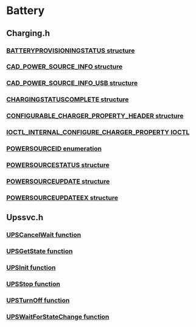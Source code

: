 # Battery
## Charging.h
### [BATTERYPROVISIONINGSTATUS structure](content\charging\ns-charging--batteryprovisioningstatus.md)
### [CAD_POWER_SOURCE_INFO structure](content\charging\ns-charging--cad-power-source-info.md)
### [CAD_POWER_SOURCE_INFO_USB structure](content\charging\ns-charging--cad-power-source-info-usb.md)
### [CHARGINGSTATUSCOMPLETE structure](content\charging\ns-charging--chargingstatuscomplete.md)
### [CONFIGURABLE_CHARGER_PROPERTY_HEADER structure](content\charging\ns-charging--configurable-charger-property-header.md)
### [IOCTL_INTERNAL_CONFIGURE_CHARGER_PROPERTY IOCTL](content\charging\ni-charging-ioctl-internal-configure-charger-property.md)
### [POWERSOURCEID enumeration](content\charging\ne-charging--powersourceid.md)
### [POWERSOURCESTATUS structure](content\charging\ns-charging--powersourcestatus.md)
### [POWERSOURCEUPDATE structure](content\charging\ns-charging--powersourceupdate.md)
### [POWERSOURCEUPDATEEX structure](content\charging\ns-charging--powersourceupdateex.md)
## Upssvc.h
### [UPSCancelWait function](content\upssvc\nf-upssvc-upscancelwait.md)
### [UPSGetState function](content\upssvc\nf-upssvc-upsgetstate.md)
### [UPSInit function](content\upssvc\nf-upssvc-upsinit.md)
### [UPSStop function](content\upssvc\nf-upssvc-upsstop.md)
### [UPSTurnOff function](content\upssvc\nf-upssvc-upsturnoff.md)
### [UPSWaitForStateChange function](content\upssvc\nf-upssvc-upswaitforstatechange.md)
